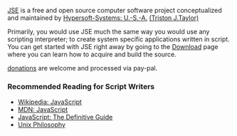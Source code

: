 [JSE](https://github.com/hypersoft/jse/wiki/About-JSE) is a free and open source
computer software project conceptualized and maintained by
[Hypersoft-Systems: U.-S.-A.](https://github.com/hypersoft/)
[(Triston J.Taylor)](mailto:pc.wiz.tt@gmail.com)

Primarily, you would use JSE much the same way you would use any scripting
interpreter; to create system specific applications written in script. You can
get started with JSE right away by going to the
[Download](https://github.com/hypersoft/jse/wiki/Download) page where you can
learn how to acquire and build the source.

[donations](https://www.paypal.com/cgi-bin/webscr?cmd=_s-xclick&hosted_button_id=DG3H6F8DSG4BC)
are welcome and processed via pay-pal.

### Recommended Reading for Script Writers
* [Wikipedia: JavaScript](http://en.wikipedia.org/wiki/JavaScript)
* [MDN: JavaScript](https://developer.mozilla.org/en-US/docs/Web/JavaScript)
* [JavaScript: The Definitive Guide](http://www.amazon.com/JavaScript-Definitive-Guide-David-Flanagan/dp/0596000480)
* [Unix Philosophy](http://en.wikipedia.org/wiki/Unix_philosophy)
